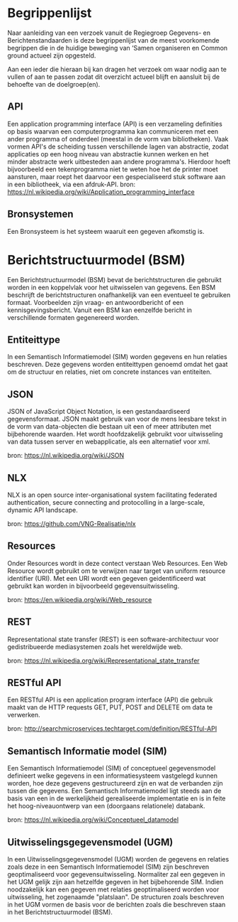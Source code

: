 # Begrippenlijst
Naar aanleiding van een verzoek vanuit de Regiegroep Gegevens- en Berichtenstandaarden is deze begrippenlijst van de meest voorkomende begrippen die in de huidige beweging van ‘Samen organiseren en Common ground actueel zijn opgesteld.

Aan een ieder die hieraan bij kan dragen het verzoek om waar nodig aan te vullen of aan te passen zodat dit overzicht actueel blijft en aansluit bij de behoefte van de doelgroep(en).

## API
Een application programming interface (API) is een verzameling definities op basis waarvan een computerprogramma kan communiceren met een ander programma of onderdeel (meestal in de vorm van bibliotheken). Vaak vormen API's de scheiding tussen verschillende lagen van abstractie, zodat applicaties op een hoog niveau van abstractie kunnen werken en het minder abstracte werk uitbesteden aan andere programma's. Hierdoor hoeft bijvoorbeeld een tekenprogramma niet te weten hoe het de printer moet aansturen, maar roept het daarvoor een gespecialiseerd stuk software aan in een bibliotheek, via een afdruk-API.
bron: https://nl.wikipedia.org/wiki/Application_programming_interface 

## Bronsystemen
Een Bronsysteem is het systeem waaruit een gegeven afkomstig is.

# Berichtstructuurmodel (BSM)
Een Berichtstructuurmodel (BSM) bevat de berichtstructuren die gebruikt worden in een koppelvlak voor het uitwisselen van gegevens. Een BSM beschrijft de berichtstructuren onafhankelijk van een eventueel te gebruiken formaat. Voorbeelden zijn vraag- en antwoordbericht of een kennisgevingsbericht. Vanuit een BSM kan eenzelfde bericht in verschillende formaten gegenereerd worden.

## Entiteittype
In een Semantisch Informatiemodel (SIM) worden gegevens en hun relaties beschreven. Deze gegevens worden entiteittypen genoemd omdat het gaat om de structuur en relaties, niet om concrete instances van entiteiten. 


## JSON
JSON of JavaScript Object Notation, is een gestandaardiseerd gegevensformaat. JSON maakt gebruik van voor de mens leesbare tekst in de vorm van data-objecten die bestaan uit een of meer attributen met bijbehorende waarden. Het wordt hoofdzakelijk gebruikt voor uitwisseling van data tussen server en webapplicatie, als een alternatief voor xml.

bron: https://nl.wikipedia.org/wiki/JSON 

## NLX
NLX is an open source inter-organisational system facilitating federated authentication, secure connecting and protocolling in a large-scale, dynamic API landscape.

bron: https://github.com/VNG-Realisatie/nlx

## Resources
Onder Resources wordt in deze contect verstaan Web Resources. Een Web Resource wordt gebruikt om te verwijzen naar target van uniform resource identifier (URI). Met een URI wordt een gegeven geidentificeerd wat gebruikt kan worden in bijvoorbeeld gegevensuitwisseling.

bron: https://en.wikipedia.org/wiki/Web_resource

## REST
Representational state transfer (REST) is een software-architectuur voor gedistribueerde mediasystemen zoals het wereldwijde web.

bron: https://nl.wikipedia.org/wiki/Representational_state_transfer 

## RESTful API
Een RESTful API is een application program interface (API) die gebruik maakt van de HTTP requests GET, PUT, POST and DELETE om data te verwerken.

bron: http://searchmicroservices.techtarget.com/definition/RESTful-API 

## Semantisch Informatie model (SIM)
Een Semantisch Informatiemodel (SIM) of conceptueel gegevensmodel definieert welke gegevens in een informatiesysteem vastgelegd kunnen worden, hoe deze gegevens gestructureerd zijn en wat de verbanden zijn tussen die gegevens. Een Semantisch Informatiemodel ligt steeds aan de basis van een in de werkelijkheid gerealiseerde implementatie en is in feite het hoog-niveauontwerp van een (doorgaans relationele) databank. 

bron: https://nl.wikipedia.org/wiki/Conceptueel_datamodel

## Uitwisselingsgegevensmodel (UGM)
In een Uitwisselingsgegevensmodel (UGM) worden de gegevens en relaties zoals deze in een Semantisch Informatiemodel (SIM) zijn beschreven geoptimaliseerd voor gegevensuitwisseling. Normaliter zal een gegeven in het UGM gelijk zijn aan hetzelfde gegeven in het bijbehorende SIM. Indien noodzakelijk kan een gegeven met relaties geoptimaliseerd worden voor uitwisseling, het zogenaamde "platslaan". De structuren zoals beschreven in het UGM vormen de basis voor de berichten zoals die beschreven staan in het Berichtstructuurmodel (BSM).


